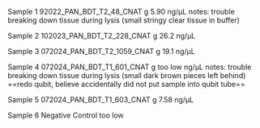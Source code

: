Sample 1 
92022_PAN_BDT_T2_48_CNAT
g
5.90 ng/μL
notes:  trouble breaking down tissue during lysis (small stringy clear tissue in buffer)

Sample 2
102023_PAN_BDT_T2_228_CNAT
g
26.2 ng/μL

Sample 3
072024_PAN_BDT_T2_1059_CNAT
g
19.1 ng/μL

Sample 4
072024_PAN_BDT_T1_601_CNAT
g
too low ng/μL
notes: trouble breaking down tissue during lysis (small dark brown pieces left behind)
==redo qubit, believe accidentally did not put sample into qubit tube==

Sample 5 
072024_PAN_BDT_T1_603_CNAT
g
7.58 ng/μL

Sample 6
Negative Control 
too low

